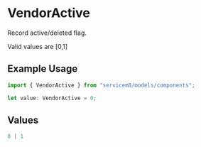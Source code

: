 # VendorActive

Record active/deleted flag. 

Valid values are [0,1]

## Example Usage

```typescript
import { VendorActive } from "servicem8/models/components";

let value: VendorActive = 0;
```

## Values

```typescript
0 | 1
```